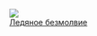 ![](/books/sf_fantasy/Дуглас%20Брайан/Ледяное%20безмолвие.jpg)  
[Ледяное безмолвие](/books/sf_fantasy/Дуглас%20Брайан/Ледяное%20безмолвие)
